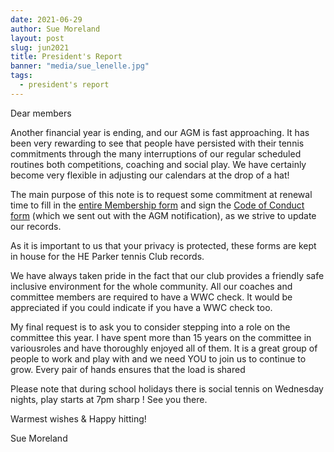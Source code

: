 ```yaml
---
date: 2021-06-29
author: Sue Moreland
layout: post
slug: jun2021
title: President's Report
banner: "media/sue_lenelle.jpg"
tags:
  - president's report
---
```


Dear members

Another financial year is ending, and our AGM is fast approaching. It has been very rewarding to see that people have persisted with their tennis commitments through the many interruptions of our regular scheduled routines both competitions, coaching and social play. We have certainly become very flexible in adjusting our calendars at the drop of a hat!

The main purpose of this note is to request some commitment at renewal time to fill in the [entire Membership form](/members/) and sign the [Code of Conduct form](/about/conduct/) (which we sent out with the AGM notification), as we strive to update our records.

As it is important to us that your privacy is protected, these forms are kept in house for the HE Parker tennis Club records.

We have always taken pride in the fact that our club provides a friendly safe inclusive environment for the whole community. All our coaches and committee members are required to have a WWC check. It would be appreciated if you could indicate if you have a WWC check too.

My final request is to ask you to consider stepping into a role on the committee this year. I have spent more than 15 years on the committee in variousroles and have thoroughly enjoyed all of them. It is a great group of people to work and play with and we need YOU to join us to continue to grow. Every pair of hands ensures that the load is shared

Please note that during school holidays there is social tennis on Wednesday nights, play starts at 7pm sharp ! See you there.

Warmest wishes & Happy hitting!

Sue Moreland

